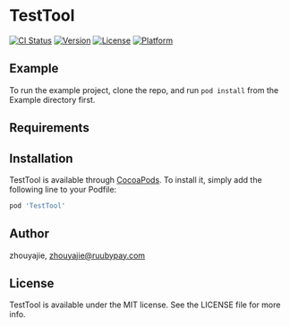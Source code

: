 # TestTool

[![CI Status](https://img.shields.io/travis/zhouyajie/TestTool.svg?style=flat)](https://travis-ci.org/zhouyajie/TestTool)
[![Version](https://img.shields.io/cocoapods/v/TestTool.svg?style=flat)](https://cocoapods.org/pods/TestTool)
[![License](https://img.shields.io/cocoapods/l/TestTool.svg?style=flat)](https://cocoapods.org/pods/TestTool)
[![Platform](https://img.shields.io/cocoapods/p/TestTool.svg?style=flat)](https://cocoapods.org/pods/TestTool)

## Example

To run the example project, clone the repo, and run `pod install` from the Example directory first.

## Requirements

## Installation

TestTool is available through [CocoaPods](https://cocoapods.org). To install
it, simply add the following line to your Podfile:

```ruby
pod 'TestTool'
```

## Author

zhouyajie, zhouyajie@ruubypay.com

## License

TestTool is available under the MIT license. See the LICENSE file for more info.
